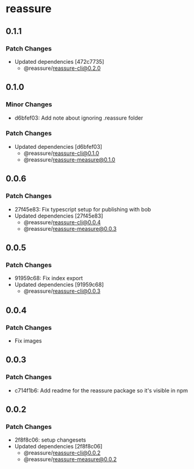 # reassure

## 0.1.1

### Patch Changes

- Updated dependencies [472c7735]
  - @reassure/reassure-cli@0.2.0

## 0.1.0

### Minor Changes

- d6bfef03: Add note about ignoring .reassure folder

### Patch Changes

- Updated dependencies [d6bfef03]
  - @reassure/reassure-cli@0.1.0
  - @reassure/reassure-measure@0.1.0

## 0.0.6

### Patch Changes

- 27f45e83: Fix typescript setup for publishing with bob
- Updated dependencies [27f45e83]
  - @reassure/reassure-cli@0.0.4
  - @reassure/reassure-measure@0.0.3

## 0.0.5

### Patch Changes

- 91959c68: Fix index export
- Updated dependencies [91959c68]
  - @reassure/reassure-cli@0.0.3

## 0.0.4

### Patch Changes

- Fix images

## 0.0.3

### Patch Changes

- c714f1b6: Add readme for the reassure package so it's visible in npm

## 0.0.2

### Patch Changes

- 2f8f8c06: setup changesets
- Updated dependencies [2f8f8c06]
  - @reassure/reassure-cli@0.0.2
  - @reassure/reassure-measure@0.0.2
